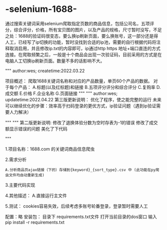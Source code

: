# -selenium-1688-
通过搜索关键词采用selenium爬取指定页数的商品信息，包括公司名，五项评分，综合评分，价格，所有宝贝图的图片，以及产品的规格，尺寸暂时没写，不足之处：1688的验证码很变态，要么换ip刷新页面，要么换账号，这一部分还是得人工，已经写了ip切换的功能，暂时没找到合适的ip池，需要的自行根据代码将注释取消启用，并且修改ip.txt的内容即可，ip通过http https 地址+端口直连的方式连接。在爬取频繁之后，一般是十个商品会出现一次验证码，目前采用的方式是在电脑人工切换ip刷新页面。数量不多的话影响不大。

"""
author:wes;
createtime:2022.03.22

项目概述：
	爬取1688关键词名称和对应的产品数量，单页60个产品的数据。
	对于每个产品：
	 	A.标题(以及红标题)和链接
	 	B.五项评分评分和综合评分
	 	C.复购率
		 D.成交额
	 	E.价格
                                F.企业名称
                                G.页面链接
"""
"""
author:wes;
updatetime:2022.04.22
第三版更新说明：
	优化了程序，使之能完整的运行
	未来可以继续优化的步骤：效率高于扫码登录的更优方式，ip验证问题（遇到ip验证需要人力解决）

	


"""
"""
第二版更新说明: 修改了退换体验分数为空时存表为-1的错误
	        修改了成交额显示错误的问题
                        美化了下代码


"""

1.项目名称：1688.com 的关键词商品信息爬虫


2.需求分析

	A.分析商品页ajax链接（下的）存储到{keyword}_{sort_type}.csv 中 (此功能在py爬虫文件均自动重新生成)



3.主要代码实现
    

4.其他描述：
	A.直接运行主文件

5.测试：
	cookies容易失效，后续考虑多账号轮番登录，登录暂时需要人工



配置：略
安装包： 目录下 requirements.txt文件
	打开当前目录的dos窗口 输入 pip install -r  requirements.txt

